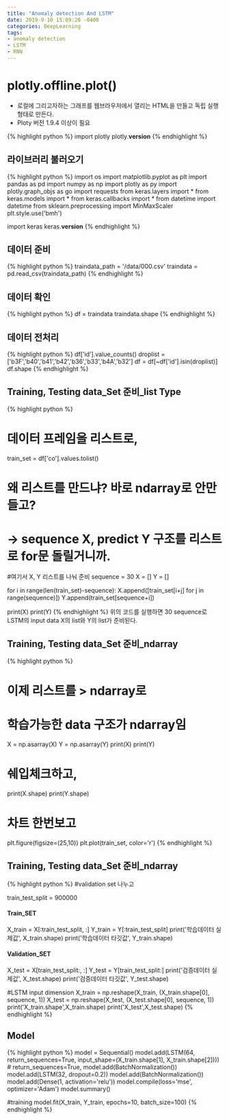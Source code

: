 ```yaml
---
title: "Anomaly detection And LSTM"
date: 2019-9-10 15:09:28 -0400
categories: DeepLearning
tags:
- anomaly detection
- LSTM
- RNN
---
```


# plotly.offline.plot()
* 로컬에 그리고자하는 그래프를 웹브라우저에서 열리는 HTML을 만들고 독립 실행 형태로 만든다.
* Ploty 버전 1.9.4 이상이 필요


{% highlight python %}
import plotly
plotly.__version__
{% endhighlight %}

## 라이브러리 불러오기
{% highlight python %}
import os 
import matplotlib.pyplot as plt
import pandas as pd
import numpy as np
import plotly as py
import plotly.graph_objs as go
import requests
from keras.layers import *
from keras.models import *
from keras.callbacks import *
from datetime import datetime
from sklearn.preprocessing import MinMaxScaler
plt.style.use('bmh')

import keras 
keras.__version__
{% endhighlight %}

## 데이터 준비
{% highlight python %}
traindata_path = '/data/000.csv'
traindata = pd.read_csv(traindata_path)
{% endhighlight %}

## 데이터 확인
{% highlight python %}
df = traindata
traindata.shape
{% endhighlight %}

## 데이터 전처리
{% highlight python %}
df['id'].value_counts()
droplist = ['b3F','b40','b41','b42','b36','b33','b4A','b32']
df = df[~df['id'].isin(droplist)]
df.shape
{% endhighlight %}

## Training, Testing data_Set 준비_list Type
{% highlight python %}
# 데이터 프레임을 리스트로, 
train_set = df['co'].values.tolist()
# 왜 리스트를 만드냐? 바로 ndarray로 안만들고?
# -> sequence X, predict Y 구조를 리스트로 for문 돌릴거니까.

#여기서 X, Y 리스트를 나눠 준비
sequence = 30
X = []
Y = []

for i in range(len(train_set)-sequence):
    X.append([train_set[i+j] for j in range(sequence)])
    Y.append(train_set[sequence+i])
    
print(X)
print(Y)
{% endhighlight %}
위의 코드를 실행하면 30 sequence로 LSTM의 input data X의 list와 Y의 list가 준비된다.

## Training, Testing data_Set 준비_ndarray
{% highlight python %}
# 이제 리스트를 > ndarray로 
# 학습가능한 data 구조가 ndarray임
X = np.asarray(X)
Y = np.asarray(Y)
print(X)
print(Y)

# 쉐입체크하고,
print(X.shape)
print(Y.shape)

# 차트 한번보고
plt.figure(figsize=(25,10))
plt.plot(train_set, color='r')
{% endhighlight %}

## Training, Testing data_Set 준비_ndarray
{% highlight python %}
#validation set 나누고

train_test_split = 900000

#### Train_SET
X_train = X[:train_test_split, :]
Y_train = Y[:train_test_split]
print('학습데이터 실제값', X_train.shape)
print('학습데이터 타깃값', Y_train.shape)

#### Validation_SET
X_test = X[train_test_split:, :]
Y_test = Y[train_test_split:]
print('검증데이터 실제값', X_test.shape)
print('검증데이터 타깃값', Y_test.shape)

#LSTM input dimension 
X_train = np.reshape(X_train, (X_train.shape[0], sequence, 1))
X_test = np.reshape(X_test, (X_test.shape[0], sequence, 1))
print('X_train.shape',X_train.shape)
print('X_test',X_test.shape)
{% endhighlight %}


## Model
{% highlight python %}
model = Sequential()
model.add(LSTM(64, return_sequences=True, input_shape=(X_train.shape[1], X_train.shape[2]))) # return_sequences=True,
model.add(BatchNormalization())
model.add(LSTM(32, dropout=0.2))
model.add(BatchNormalization())
model.add(Dense(1, activation='relu')) 
model.compile(loss='mse', optimizer='Adam')
model.summary()

#training
model.fit(X_train, Y_train, epochs=10, batch_size=100)
{% endhighlight %}
